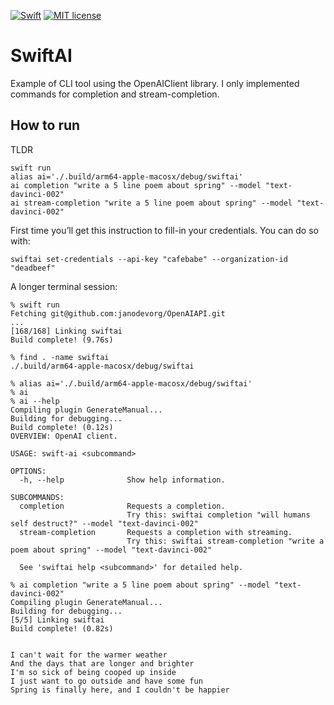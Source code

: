 [![Swift](https://github.com/janodevorg/SwiftAI/actions/workflows/release.yml/badge.svg)](https://github.com/janodevorg/SwiftAI/actions/workflows/swift.yml) [![MIT license](http://img.shields.io/badge/license-MIT-lightgrey.svg)](http://opensource.org/licenses/MIT)

# SwiftAI

Example of CLI tool using the OpenAIClient library. I only implemented commands for completion and stream-completion.

## How to run

TLDR
```
swift run
alias ai='./.build/arm64-apple-macosx/debug/swiftai'
ai completion "write a 5 line poem about spring" --model "text-davinci-002"
ai stream-completion "write a 5 line poem about spring" --model "text-davinci-002"
```

First time you’ll get this instruction to fill-in your credentials. You can do so with:
```
swiftai set-credentials --api-key "cafebabe" --organization-id "deadbeef"
```

A longer terminal session:
```
% swift run
Fetching git@github.com:janodevorg/OpenAIAPI.git
...
[168/168] Linking swiftai
Build complete! (9.76s)

% find . -name swiftai 
./.build/arm64-apple-macosx/debug/swiftai

% alias ai='./.build/arm64-apple-macosx/debug/swiftai'
% ai
% ai --help
Compiling plugin GenerateManual...
Building for debugging...
Build complete! (0.12s)
OVERVIEW: OpenAI client.

USAGE: swift-ai <subcommand>

OPTIONS:
  -h, --help              Show help information.

SUBCOMMANDS:
  completion              Requests a completion.
                          Try this: swiftai completion "will humans self destruct?" --model "text-davinci-002"
  stream-completion       Requests a completion with streaming.
                          Try this: swiftai stream-completion "write a poem about spring" --model "text-davinci-002"

  See 'swiftai help <subcommand>' for detailed help.

% ai completion "write a 5 line poem about spring" --model "text-davinci-002" 
Compiling plugin GenerateManual...
Building for debugging...
[5/5] Linking swiftai
Build complete! (0.82s)


I can't wait for the warmer weather
And the days that are longer and brighter
I'm so sick of being cooped up inside
I just want to go outside and have some fun
Spring is finally here, and I couldn't be happier

```

